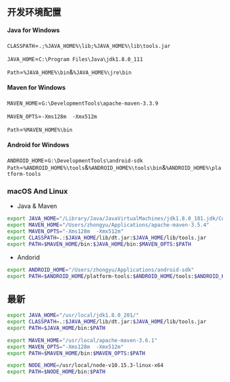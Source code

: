 ## 开发环境配置

#### Java for Windows
`CLASSPATH`=`.;%JAVA_HOME%\lib;%JAVA_HOME%\lib\tools.jar`

`JAVA_HOME`=`C:\Program Files\Java\jdk1.8.0_111`

`Path`=`%JAVA_HOME%\bin`&`%JAVA_HOME%\jre\bin`

#### Maven for Windows
`MAVEN_HOME`=`G:\DevelopmentTools\apache-maven-3.3.9`

`MAVEN_OPTS`=`-Xms128m  -Xmx512m`

`Path`=`%MAVEN_HOME%\bin`

#### Android for Windows
`ANDROID_HOME`=`G:\DevelopmentTools\android-sdk`
`Path`=`%ANDROID_HOME%\tools`&`%ANDROID_HOME%\tools\bin`&`%ANDROID_HOME%\platform-tools`

### macOS And Linux ###

- Java & Maven
```bash
export JAVA_HOME="/Library/Java/JavaVirtualMachines/jdk1.8.0_181.jdk/Contents/Home"
export MAVEN_HOME="/Users/zhongyu/Applications/apache-maven-3.5.4"
export MAVEN_OPTS="-Xms128m  -Xmx512m"
export CLASSPATH=.:$JAVA_HOME/lib/dt.jar:$JAVA_HOME/lib/tools.jar
export PATH=$MAVEN_HOME/bin:$JAVA_HOME/bin:$MAVEN_OPTS:$PATH
```

- Andorid
```bash
export ANDROID_HOME="/Users/zhongyu/Applications/android-sdk"
export PATH=$ANDROID_HOME/platform-tools:$ANDROID_HOME/tools:$ANDROID_HOME/tools/bin:$PATH
```

## 最新
```bash
export JAVA_HOME="/usr/local/jdk1.8.0_201/"
export CLASSPATH=.:$JAVA_HOME/lib/dt.jar:$JAVA_HOME/lib/tools.jar
export PATH=$JAVA_HOME/bin:$PATH

export MAVEN_HOME="/usr/local/apache-maven-3.6.1"
export MAVEN_OPTS="-Xms128m  -Xmx512m"
export PATH=$MAVEN_HOME/bin:$MAVEN_OPTS:$PATH

export NODE_HOME=/usr/local/node-v10.15.3-linux-x64
export PATH=$NODE_HOME/bin:$PATH
```
